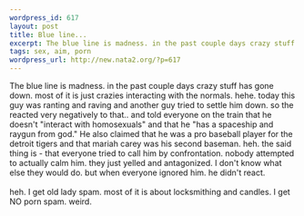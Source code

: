 ```yaml
--- 
wordpress_id: 617
layout: post
title: Blue line...
excerpt: The blue line is madness. in the past couple days crazy stuff has gone down. most of it is just crazies interacting with the normals. hehe. today this guy was ranting and raving and another guy tried to settle him down. so the reacted very negatively to that.. and told everyone on the train that he doesn't "interact with homosexuals" and that he "has a spaceship and raygun from god." He also cla...
tags: sex, aim, porn
wordpress_url: http://new.nata2.org/?p=617
---
```

The blue line is madness. in the past couple days crazy stuff has gone down. most of it is just crazies interacting with the normals. hehe. today this guy was ranting and raving and another guy tried to settle him down. so the reacted very negatively to that.. and told everyone on the train that he doesn't "interact with homosexuals" and that he "has a spaceship and raygun from god." He also claimed that he was a pro baseball player for the detroit tigers and that mariah carey was his second baseman. heh. the said thing is - that everyone tried to call him by confrontation. nobody attempted to actually calm him. they just yelled and antagonized. I don't know what else they would do. but when everyone ignored him. he didn't react. <br/><br/>heh. I get old lady spam. most of it is about locksmithing and candles. I get NO porn spam. weird.

